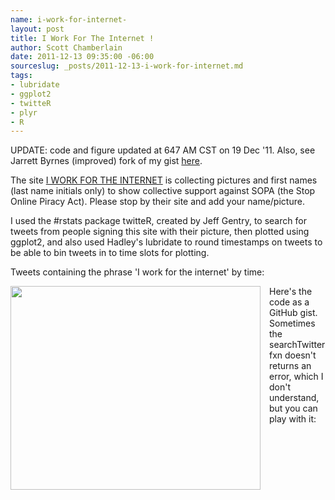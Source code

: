 ```yaml
--- 
name: i-work-for-internet-
layout: post
title: I Work For The Internet !
author: Scott Chamberlain
date: 2011-12-13 09:35:00 -06:00
sourceslug: _posts/2011-12-13-i-work-for-internet.md
tags: 
- lubridate
- ggplot2
- twitteR
- plyr
- R
---
```


UPDATE: code and figure updated at 647 AM CST on 19 Dec '11. Also, see Jarrett Byrnes (improved) fork of my gist [here][].

The site [I WORK FOR THE INTERNET][iwfti] is collecting pictures and first names (last name initials only) to show collective support against SOPA (the Stop Online Piracy Act). Please stop by their site and add your name/picture.

I used the #rstats package twitteR, created by Jeff Gentry, to search for tweets from people signing this site with their picture, then plotted using ggplot2, and also used Hadley's lubridate to round timestamps on tweets to be able to bin tweets in to time slots for plotting.

Tweets containing the phrase 'I work for the internet' by time:

<a href="http://1.bp.blogspot.com/-KALUtp3xQ_Q/Tu8ya0ZX0GI/AAAAAAAAFNM/JGVLj1qSRYs/s1600/Rplot01.png" imageanchor="1" style="clear: left; float: left; margin-bottom: 1em; margin-right: 1em;"><img border="0" height="326" src="http://1.bp.blogspot.com/-KALUtp3xQ_Q/Tu8ya0ZX0GI/AAAAAAAAFNM/JGVLj1qSRYs/s400/Rplot01.png" width="400" /></a>

Here's the code as a GitHub gist. Sometimes the searchTwitter fxn doesn't returns an error, which I don't understand, but you can play with it:

<script src="https://gist.github.com/1472619.js?file=iworkfortheinternet.R"></script>

[here]: https://gist.github.com/1474802
[iwfti]: http://iworkfortheinternet.org/
